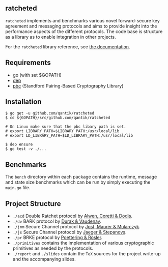 ## ratcheted
`ratcheted` implements and benchmarks various novel forward-secure key agreement and
messaging protocols and aims to provide insight into the performance aspects of the different
protocols. The code base is structure as a library as to enable integration in other projects.

For the `ratcheted` library reference, see [the documentation](https://godoc.org/github.com/qantik/ratcheted).  

## Requirements
 - go (with set $GOPATH)
 - [dep](https://github.com/golang/dep)
 - [pbc](https://github.com/Nik-U/pbc) (Standford Pairing-Based Cryptography Library)

## Installation
```
$ go get -u github.com/qantik/ratcheted
$ cd ${GOPATH}/src/github.com/qantik/ratcheted

# On Linux make sure that the pbc libary path is set.
# export LIBRARY_PATH=$LIBRARY_PATH:/usr/local/lib
# export LD_LIBRARY_PATH=$LD_LIBRARY_PATH:/usr/local/lib 

$ dep ensure
$ go test -v ./...
````

## Benchmarks
The `bench` directory within each package contains the runtime, message and
state size benchmarks which can be run by simply executing the `main.go` file.

## Project Structure
- `./acd` Double Ratchet protocol by [Alwen, Coretti & Dodis](https://eprint.iacr.org/2018/1037).
- `./dv` BARK protocol by [Durak & Vaudenay](https://eprint.iacr.org/2018/889).
- `./jmm` Secure Channel protocol by [Jost, Maurer & Mularczyk](https://eprint.iacr.org/2018/954).
- `./js` Secure Channel protocol by [Jaeger & Stepanovs](https://eprint.iacr.org/2018/553).
- `./pr` BRKE protocol by [Poettering & Rösler](https://eprint.iacr.org/2018/296).
- `./primitives` contains the implementation of various cryptographic primitives as needed by the protocols.
- `./report` and `./slides` contain the `TeX` sources for the project write-up and the accompanying slides.
